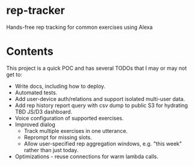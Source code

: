 # rep-tracker
Hands-free rep tracking for common exercises using Alexa

# Contents
This project is a quick POC and has several TODOs that I may or may not get to:
- Write docs, including how to deploy.
- Automated tests.
- Add user-device auth/relations and support isolated multi-user data.
- Add rep history report query with csv dump to public S3 for hydrating TBD JS/D3 dashboard.
- Voice configuration of supported exercises.
- Improved dialog
    - Track multiple exercises in one utterance.
    - Reprompt for missing slots.
    - Allow user-specified rep aggregation windows, e.g. "this week" rather than just today.
- Optimizations - reuse connections for warm lambda calls. 
